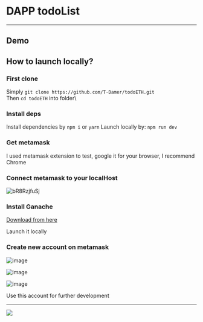# DAPP todoList

---

## Demo

## How to launch locally?

### First clone

Simply `git clone https://github.com/T-Damer/todoETH.git`\
Then `cd todoETH` into folder\

### Install deps

Install dependencies by `npm i` or `yarn`
Launch locally by: `npm run dev`

### Get metamask

I used metamask extension to test, google it for your browser, I recommend Chrome

### Connect metamask to your localHost

![bR8RzjfuSj](https://user-images.githubusercontent.com/49658988/131629924-1777659f-9978-4c44-9804-b470802747ec.png)

### Install Ganache

[Download from here](https://www.trufflesuite.com/ganache)

Launch it locally

### Create new account on metamask

![image](https://user-images.githubusercontent.com/49658988/131630185-4a65ea49-1f8f-4f23-aa9b-59ac7b033f10.png)

![image](https://user-images.githubusercontent.com/49658988/131630217-fd7fe1de-8c67-473b-9676-2460306ba4a6.png)

![image](https://user-images.githubusercontent.com/49658988/131630264-eaec9445-7085-47c6-a910-e0c052444e07.png)

Use this account for further development

---

<a href="https://www.buymeacoffee.com/tdamer"><img src="https://img.buymeacoffee.com/button-api/?text=Support me with a coffee&emoji=☕️&slug=tdamer&button_colour=ffcc33&font_colour=000&font_family=Lato&outline_colour=000&coffee_colour=000"></a>
